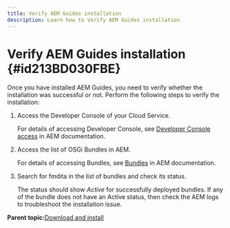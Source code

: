 ```yaml
---
title: Verify AEM Guides installation
description: Learn how to Verify AEM Guides installation
---
```


# Verify AEM Guides installation {#id213BD030FBE}

Once you have installed AEM Guides, you need to verify whether the installation was successful or not. Perform the following steps to verify the installation:

1.  Access the Developer Console of your Cloud Service.

    For details of accessing Developer Console, see [Developer Console access](https://experienceleague.adobe.com/docs/experience-manager-learn/cloud-service/debugging/debugging-aem-as-a-cloud-service/developer-console.html) in AEM documentation.

1.  Access the list of OSGi Bundles in AEM.

    For details of accessing Bundles, see [Bundles](https://experienceleague.adobe.com/docs/experience-manager-learn/cloud-service/debugging/debugging-aem-as-a-cloud-service/developer-console.html?lang=en#bundles) in AEM documentation.

1.  Search for fmdita in the list of bundles and check its status.

    The status should show *Active* for successfully deployed bundles. If any of the bundle does not have an Active status, then check the AEM logs to troubleshoot the installation issue.


**Parent topic:**[Download and install](download-install.md)

